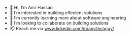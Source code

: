 - 👋 Hi, I’m Amr Hassan
- 👀 I’m interested in building effecient solutions
- 🌱 I’m currently learning more about software engineering
- 💞️ I’m looking to collaborate on building solutions
- 📫 Reach me via www.linkedin.com/in/amrtechguy/

<!---
amrtechguy/amrtechguy is a ✨ special ✨ repository because its `README.md` (this file) appears on your GitHub profile.
You can click the Preview link to take a look at your changes.
--->
